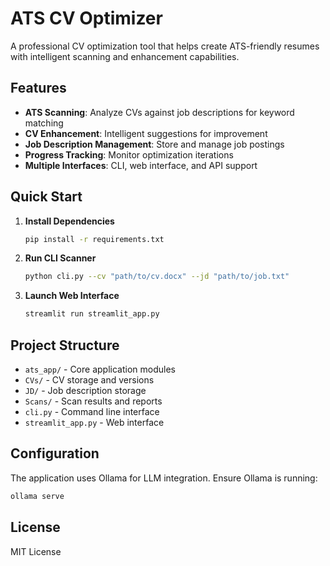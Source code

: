 # ATS CV Optimizer

A professional CV optimization tool that helps create ATS-friendly resumes with intelligent scanning and enhancement capabilities.

## Features

- **ATS Scanning**: Analyze CVs against job descriptions for keyword matching
- **CV Enhancement**: Intelligent suggestions for improvement
- **Job Description Management**: Store and manage job postings
- **Progress Tracking**: Monitor optimization iterations
- **Multiple Interfaces**: CLI, web interface, and API support

## Quick Start

1. **Install Dependencies**
   ```bash
   pip install -r requirements.txt
   ```

2. **Run CLI Scanner**
   ```bash
   python cli.py --cv "path/to/cv.docx" --jd "path/to/job.txt"
   ```

3. **Launch Web Interface**
   ```bash
   streamlit run streamlit_app.py
   ```

## Project Structure

- `ats_app/` - Core application modules
- `CVs/` - CV storage and versions
- `JD/` - Job description storage
- `Scans/` - Scan results and reports
- `cli.py` - Command line interface
- `streamlit_app.py` - Web interface

## Configuration

The application uses Ollama for LLM integration. Ensure Ollama is running:
```bash
ollama serve
```

## License

MIT License